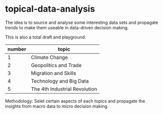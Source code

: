 # topical-data-analysis

The idea is to source and analyse some interesting data sets and propagate trends to make them useable in data-driven decision making.

This is also a total draft and playground.

number | topic
-------|-------
1 | Climate Change
2 | Geopolitics and Trade
3 | Migration and Skills
4 | Technology and Big Data
5 | The 4th Industrial Revolution

Methodology:
Selet certain aspects of each topics and propagate the insights from macro data to micro decision making.

